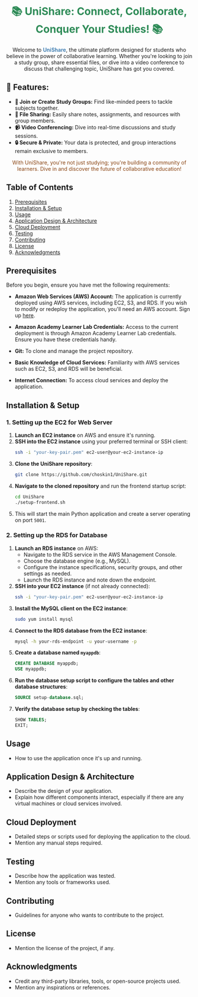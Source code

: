 <h1 align="center" style="color: #2E8B57;">📚 UniShare: Connect, Collaborate, Conquer Your Studies! 📚</h1>

<p align="center">
  Welcome to <b style="color: #4682B4;">UniShare</b>, the ultimate platform designed for students who believe in the power of collaborative learning. Whether you're looking to join a study group, share essential files, or dive into a video conference to discuss that challenging topic, UniShare has got you covered.
</p>

## 🌟 Features:
- **📖 Join or Create Study Groups:** Find like-minded peers to tackle subjects together.
- **📁 File Sharing:** Easily share notes, assignments, and resources with group members.
- **📹 Video Conferencing:** Dive into real-time discussions and study sessions.
- **🔒 Secure & Private:** Your data is protected, and group interactions remain exclusive to members.

<p align="center" style="color: #8B4513;">
  With UniShare, you're not just studying; you're building a community of learners. Dive in and discover the future of collaborative education!
</p>


## Table of Contents
1. [Prerequisites](#prerequisites)
2. [Installation & Setup](#installation--setup)
3. [Usage](#usage)
4. [Application Design & Architecture](#application-design--architecture)
5. [Cloud Deployment](#cloud-deployment)
6. [Testing](#testing)
7. [Contributing](#contributing)
8. [License](#license)
9. [Acknowledgments](#acknowledgments)

## Prerequisites

Before you begin, ensure you have met the following requirements:

- **Amazon Web Services (AWS) Account:** The application is currently deployed using AWS services, including EC2, S3, and RDS. If you wish to modify or redeploy the application, you'll need an AWS account. Sign up [here](https://aws.amazon.com/).

- **Amazon Academy Learner Lab Credentials:** Access to the current deployment is through Amazon Academy Learner Lab credentials. Ensure you have these credentials handy.

- **Git:** To clone and manage the project repository.

- **Basic Knowledge of Cloud Services:** Familiarity with AWS services such as EC2, S3, and RDS will be beneficial.

- **Internet Connection:** To access cloud services and deploy the application.


## Installation & Setup

### 1. Setting up the EC2 for Web Server

1. **Launch an EC2 instance** on AWS and ensure it's running.
2. **SSH into the EC2 instance** using your preferred terminal or SSH client:
   ```bash
   ssh -i "your-key-pair.pem" ec2-user@your-ec2-instance-ip
3. **Clone the UniShare repository**:
   ```bash
   git clone https://github.com/choskin1/UniShare.git
4. **Navigate to the cloned repository** and run the frontend startup script:
   ```bash
   cd UniShare
   ./setup-frontend.sh
5. This will start the main Python application and create a server operating on port `5001`.

### 2. Setting up the RDS for Database

1. **Launch an RDS instance** on AWS:
   - Navigate to the RDS service in the AWS Management Console.
   - Choose the database engine (e.g., MySQL).
   - Configure the instance specifications, security groups, and other settings as needed.
   - Launch the RDS instance and note down the endpoint.
2. **SSH into your EC2 instance** (if not already connected):
   ```bash
   ssh -i "your-key-pair.pem" ec2-user@your-ec2-instance-ip
3. **Install the MySQL client on the EC2 instance**:
   ```bash
   sudo yum install mysql
4. **Connect to the RDS database from the EC2 instance**:
   ```bash
   mysql -h your-rds-endpoint -u your-username -p
5. **Create a database named `myappdb`**:
   ```sql
   CREATE DATABASE myappdb;
   USE myappdb;
6. **Run the database setup script to configure the tables and other database structures**:
   ```sql
   SOURCE setup-database.sql;
7. **Verify the database setup by checking the tables**:
   ```sql
   SHOW TABLES;
   EXIT;
   
## Usage

- How to use the application once it's up and running.

## Application Design & Architecture

- Describe the design of your application.
- Explain how different components interact, especially if there are any virtual machines or cloud services involved.

## Cloud Deployment

- Detailed steps or scripts used for deploying the application to the cloud.
- Mention any manual steps required.

## Testing

- Describe how the application was tested.
- Mention any tools or frameworks used.

## Contributing

- Guidelines for anyone who wants to contribute to the project.

## License

- Mention the license of the project, if any.

## Acknowledgments

- Credit any third-party libraries, tools, or open-source projects used.
- Mention any inspirations or references.




